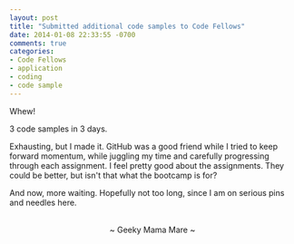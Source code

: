 ```yaml
---
layout: post
title: "Submitted additional code samples to Code Fellows"
date: 2014-01-08 22:33:55 -0700
comments: true
categories:
- Code Fellows
- application
- coding
- code sample
---
```

Whew!

3 code samples in 3 days.

Exhausting, but I made it.  GitHub was a good friend while I tried to keep forward momentum, while juggling my time and carefully progressing through each assignment.  I feel pretty good about the assignments.  They could be better, but isn't that what the bootcamp is for?

And now, more waiting.  Hopefully not too long, since I am on serious pins and needles here.

<br>
<center>~ Geeky Mama Mare ~</center>
